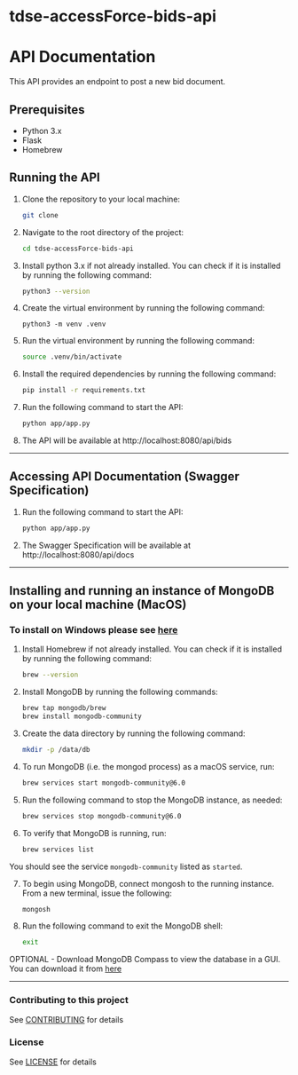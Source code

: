 # tdse-accessForce-bids-api
# API Documentation

This API provides an endpoint to post a new bid document.

## Prerequisites

- Python 3.x
- Flask
- Homebrew

## Running the API

1. Clone the repository to your local machine:

      ```bash
      git clone
      ```
2. Navigate to the root directory of the project:

      ```bash
      cd tdse-accessForce-bids-api
      ```
3. Install python 3.x if not already installed. You can check if it is installed by running the following command:

      ```bash
      python3 --version
      ```
4. Create the virtual environment by running the following command:

      ```
      python3 -m venv .venv
      ```
5. Run the virtual environment by running the following command:

      ```bash
      source .venv/bin/activate
      ``` 
6. Install the required dependencies by running the following command:

      ```bash
      pip install -r requirements.txt
      ```
7. Run the following command to start the API:

      ```bash
      python app/app.py
      ```
8. The API will be available at http://localhost:8080/api/bids

--------------

## Accessing API Documentation (Swagger Specification)

1. Run the following command to start the API:

      ```bash
      python app/app.py
      ```
2. The Swagger Specification will be available at http://localhost:8080/api/docs


--------------

## Installing and running an instance of MongoDB on your local machine (MacOS)

### To install on Windows please see [here](https://www.mongodb.com/docs/manual/tutorial/install-mongodb-on-windows/)

1. Install Homebrew if not already installed. You can check if it is installed by running the following command:

      ```bash
      brew --version
      ```
2. Install MongoDB by running the following commands:

      ```bash
      brew tap mongodb/brew
      brew install mongodb-community
      ```
3. Create the data directory by running the following command:

      ```bash
      mkdir -p /data/db
      ```
4. To run MongoDB (i.e. the mongod process) as a macOS service, run:

      ```bash
      brew services start mongodb-community@6.0
      ```
5. Run the following command to stop the MongoDB instance, as needed:

      ```bash
      brew services stop mongodb-community@6.0
      ```
6. To verify that MongoDB is running, run:

      ```bash
      brew services list
      ```
You should see the service `mongodb-community` listed as `started`.

7. To begin using MongoDB, connect mongosh to the running instance. From a new terminal, issue the following:

      ```bash
      mongosh
      ```
8. Run the following command to exit the MongoDB shell:

      ```bash
      exit
      ``` 
OPTIONAL - Download MongoDB Compass to view the database in a GUI. You can download it from [here](https://www.mongodb.com/try/download/compass)

--------------

### Contributing to this project

See [CONTRIBUTING](https://github.com/methods/tdse-accessForce-bids-api/blob/main/CONTRIBUTING.md) for details

### License

See [LICENSE](https://github.com/methods/tdse-accessForce-bids-api/blob/main/LICENSE.md) for details

